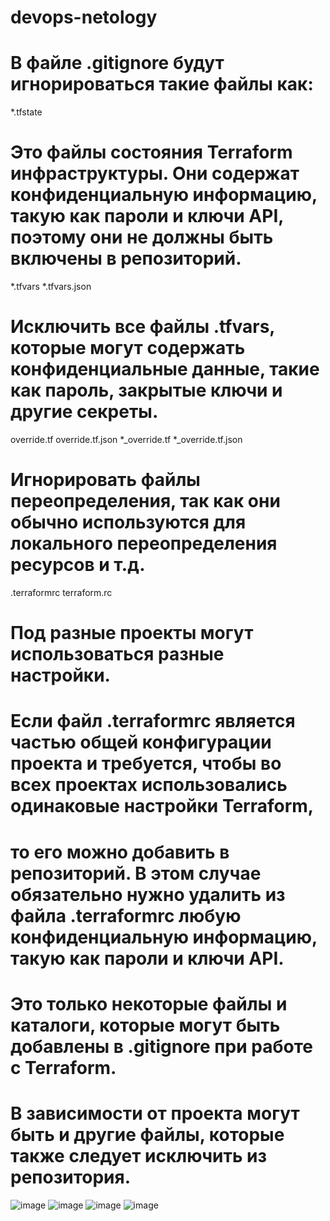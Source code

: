 # devops-netology
# В файлe .gitignore будут игнорироваться такие файлы как:
*.tfstate 
# Это файлы состояния Terraform инфраструктуры. Они содержат конфиденциальную информацию, такую как пароли и ключи API, поэтому они не должны быть включены в репозиторий.


*.tfvars
*.tfvars.json 
# Исключить все файлы .tfvars, которые могут содержать конфиденциальные данные, такие как пароль, закрытые ключи и другие секреты.


override.tf
override.tf.json
*_override.tf
*_override.tf.json
# Игнорировать файлы переопределения, так как они обычно используются для локального переопределения ресурсов и т.д.


.terraformrc
terraform.rc
# Под разные проекты могут использоваться разные настройки.
# Если файл .terraformrc является частью общей конфигурации проекта и требуется, чтобы во всех проектах использовались одинаковые настройки Terraform, 
# то его можно добавить в репозиторий. В этом случае обязательно нужно удалить из файла .terraformrc любую конфиденциальную информацию, такую как пароли и ключи API.


# Это только некоторые файлы и каталоги, которые могут быть добавлены в .gitignore при работе с Terraform. 
# В зависимости от проекта могут быть и другие файлы, которые также следует исключить из репозитория.

![image](https://github.com/nazarch2000/devops-netology/assets/106932460/c7387c91-0c07-4020-b833-2013c1adf097)
![image](https://github.com/nazarch2000/devops-netology/assets/106932460/3693adfb-c5d2-40bd-aa5b-00c8c69d8b40)
![image](https://github.com/nazarch2000/devops-netology/assets/106932460/8766b09d-7040-4f42-bf2b-91271e25fb0b)
![image](https://github.com/nazarch2000/devops-netology/assets/106932460/a52288a2-4cc0-48f2-96e6-41ec8469fae0)

